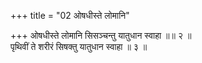 +++
title = "02 ओषधीस्ते लोमानि"

+++
ओषधीस्ते लोमानि सिसञ्चन्तु यातुधान स्वाहा ॥॥ २ ॥  
पृथिवीं ते शरीरं सिषक्तु यातुधान स्वाहा ॥ ३ ॥